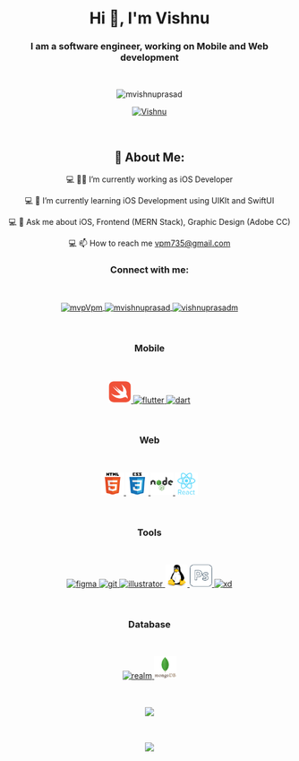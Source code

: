 
<h1 align="center">Hi 👋, I'm Vishnu</h1>

<h3 align="center">I am a software engineer, working on Mobile and Web development</h3>

<br>

<p align="center">
  <img src="https://komarev.com/ghpvc/?username=mvishnuprasad&label=Profile%20views&color=0e75b6&style=flat" alt="mvishnuprasad">
</p>

<p align="center">
  <a href="https://twitter.com/mvpVpm" target="blank">
    <img src="https://img.shields.io/twitter/follow/Vishnu?logo=twitter&style=for-the-badge" alt="Vishnu">
  </a>
</p>

<br>


  <h2 align="center">💫 About Me:</h2>
<p align="center">
  <p align="center">💻 👷‍♂️ I’m currently working as iOS Developer</p>
  <p align="center">💻 🌱 I’m currently learning iOS Development using UIKIt and SwiftUI</p>
  <p align="center">💻 💬 Ask me about iOS, Frontend (MERN Stack), Graphic Design (Adobe CC)</p>
  <p align="center">💻 📫 How to reach me <a href="mailto:vpm735@gmail.com">vpm735@gmail.com</a></p>
</p>



<h3 align="center">Connect with me:</h3>

<br>

<p align="center">
  <a href="https://twitter.com/mvpVpm" target="blank">
    <img align="center" src="https://raw.githubusercontent.com/rahuldkjain/github-profile-readme-generator/master/src/images/icons/Social/twitter.svg" alt="mvpVpm" height="30" width="40"  ">
  </a>
 

  <a href="https://linkedin.com/in/mvishnuprasad" target="blank">
    <img align="center" src="https://raw.githubusercontent.com/rahuldkjain/github-profile-readme-generator/master/src/images/icons/Social/linked-in-alt.svg" alt="mvishnuprasad" height="30" width="40"  ">
  </a>
  

  
  
  <a href="https://www.behance.net/vishnuprasadm" target="blank">
    <img align="center" src="https://raw.githubusercontent.com/rahuldkjain/github-profile-readme-generator/master/src/images/icons/Social/behance.svg" alt="vishnuprasadm" height="30" width="40" ">
  </a>
  
</p>

<br>

<h3 align="center">Mobile</h3>

<br>

<p align="center">
  <a href="https://developer.apple.com/swift/" target="_blank" rel="noreferrer">
    <img src="https://raw.githubusercontent.com/devicons/devicon/master/icons/swift/swift-original.svg" alt="swift" width="40" height="40" ">
  </a>
 
  <a href="https://flutter.dev" target="_blank" rel="noreferrer">
    <img src="https://www.vectorlogo.zone/logos/flutterio/flutterio-icon.svg" alt="flutter" width="40" height="40" ">
  </a>
 
  <a href="https://dart.dev" target="_blank" rel="noreferrer">
    <img src="https://www.vectorlogo.zone/logos/dartlang/dartlang-icon.svg" alt="dart" width="40" height="40" ">
  </a>
</p>

<br>

<h3 align="center">Web</h3>

<br>

<p align="center">
<a href="https://www.w3.org/html/" target="_blank" rel="noreferrer">
    <img src="https://raw.githubusercontent.com/devicons/devicon/master/icons/html5/html5-original-wordmark.svg" alt="html5" width="40" height="40" ">

 
  <a href="https://www.w3schools.com/css/" target="_blank" rel="noreferrer">
    <img src="https://raw.githubusercontent.com/devicons/devicon/master/icons/css3/css3-original-wordmark.svg" alt="css3" width="40" height="40" ">
  </a>
 
  <a href="https://nodejs.org" target="_blank" rel="noreferrer">
    <img src="https://raw.githubusercontent.com/devicons/devicon/master/icons/nodejs/nodejs-original-wordmark.svg" alt="nodejs" width="40" height="40" ">
  </a>
 
  <a href="https://reactjs.org/" target="_blank" rel="noreferrer">
    <img src="https://raw.githubusercontent.com/devicons/devicon/master/icons/react/react-original-wordmark.svg" alt="react" width="40" height="40" ">
  </a>
</p>

<br>

<h3 align="center">Tools</h3>

<br>

<p align="center">
  <a href="https://www.figma.com/" target="_blank" rel="noreferrer">
    <img src="https://www.vectorlogo.zone/logos/figma/figma-icon.svg" alt="figma" width="40" height="40" ">
  </a>
 
  <a href="https://git-scm.com/" target="_blank" rel="noreferrer">
    <img src="https://www.vectorlogo.zone/logos/git-scm/git-scm-icon.svg" alt="git" width="40" height="40" ">
  </a>
 
  <a href="https://www.adobe.com/in/products/illustrator.html" target="_blank" rel="noreferrer">
    <img src="https://www.vectorlogo.zone/logos/adobe_illustrator/adobe_illustrator-icon.svg" alt="illustrator" width="40" height="40" ">
  </a>
 
  <a href="https://www.linux.org/" target="_blank" rel="noreferrer">
    <img src="https://raw.githubusercontent.com/devicons/devicon/master/icons/linux/linux-original.svg" alt="linux" width="40" height="40" ">
  </a>
 
  <a href="https://www.photoshop.com/en" target="_blank" rel="noreferrer">
    <img src="https://raw.githubusercontent.com/devicons/devicon/master/icons/photoshop/photoshop-line.svg" alt="photoshop" width="40" height="40" ">
  </a>
 
  <a href="https://www.adobe.com/products/xd.html" target="_blank" rel="noreferrer">
    <img src="https://cdn.worldvectorlogo.com/logos/adobe-xd.svg" alt="xd" width="40" height="40" ">
  </a>
</p>

<br>

<h3 align="center">Database</h3>

<br>

<p align="center">
  <a href="https://realm.io/" target="_blank" rel="noreferrer">
    <img src="https://raw.githubusercontent.com/bestofjs/bestofjs-webui/8665e8c267a0215f3159df28b33c365198101df5/public/logos/realm.svg" alt="realm" width="40" height="40" ">
  </a>
 
  <a href="https://www.mongodb.com/" target="_blank" rel="noreferrer">
    <img src="https://raw.githubusercontent.com/devicons/devicon/master/icons/mongodb/mongodb-original-wordmark.svg" alt="mongodb" width="40" height="40" ">
  </a>
</p>

<br>
<p align="center">
<a href="https://github.com/anuraghazra/github-readme-stats">
  <img align="center" src="https://github-readme-stats.vercel.app/api?username=mvishnuprasad&theme=blue-green&show_icons=true" />
</a>
</p>

<br>
<p align="center">
<a href="https://github.com/anuraghazra/github-readme-stats">
  <img align="center" src="https://github-readme-stats.vercel.app/api/top-langs/?username=mvishnuprasad&langs_count=18" />
</a>
</p>


